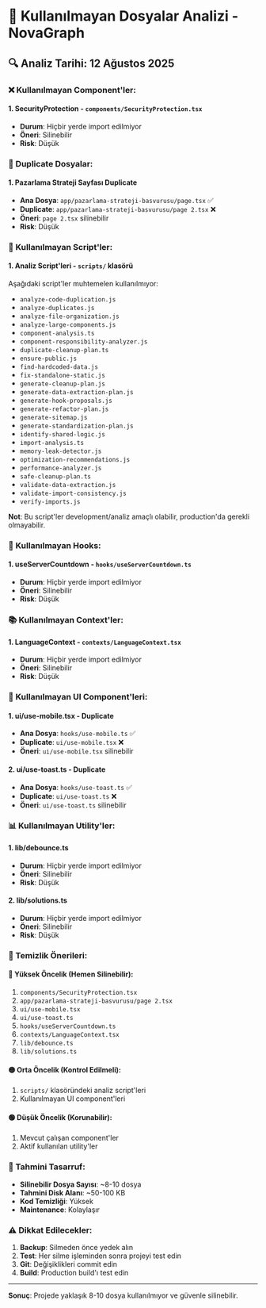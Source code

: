 # 📁 Kullanılmayan Dosyalar Analizi - NovaGraph

## 🔍 Analiz Tarihi: 12 Ağustos 2025

### ❌ Kullanılmayan Component'ler:

#### 1. **SecurityProtection** - `components/SecurityProtection.tsx`
- **Durum**: Hiçbir yerde import edilmiyor
- **Öneri**: Silinebilir
- **Risk**: Düşük

### 🔄 Duplicate Dosyalar:

#### 1. **Pazarlama Strateji Sayfası Duplicate**
- **Ana Dosya**: `app/pazarlama-strateji-basvurusu/page.tsx` ✅
- **Duplicate**: `app/pazarlama-strateji-basvurusu/page 2.tsx` ❌
- **Öneri**: `page 2.tsx` silinebilir
- **Risk**: Düşük

### 📂 Kullanılmayan Script'ler:

#### 1. **Analiz Script'leri** - `scripts/` klasörü
Aşağıdaki script'ler muhtemelen kullanılmıyor:

- `analyze-code-duplication.js`
- `analyze-duplicates.js`
- `analyze-file-organization.js`
- `analyze-large-components.js`
- `component-analysis.ts`
- `component-responsibility-analyzer.js`
- `duplicate-cleanup-plan.ts`
- `ensure-public.js`
- `find-hardcoded-data.js`
- `fix-standalone-static.js`
- `generate-cleanup-plan.js`
- `generate-data-extraction-plan.js`
- `generate-hook-proposals.js`
- `generate-refactor-plan.js`
- `generate-sitemap.js`
- `generate-standardization-plan.js`
- `identify-shared-logic.js`
- `import-analysis.ts`
- `memory-leak-detector.js`
- `optimization-recommendations.js`
- `performance-analyzer.js`
- `safe-cleanup-plan.ts`
- `validate-data-extraction.js`
- `validate-import-consistency.js`
- `verify-imports.js`

**Not**: Bu script'ler development/analiz amaçlı olabilir, production'da gerekli olmayabilir.

### 🔧 Kullanılmayan Hooks:

#### 1. **useServerCountdown** - `hooks/useServerCountdown.ts`
- **Durum**: Hiçbir yerde import edilmiyor
- **Öneri**: Silinebilir
- **Risk**: Düşük

### 📚 Kullanılmayan Context'ler:

#### 1. **LanguageContext** - `contexts/LanguageContext.tsx`
- **Durum**: Hiçbir yerde import edilmiyor
- **Öneri**: Silinebilir
- **Risk**: Düşük

### 🎨 Kullanılmayan UI Component'leri:

#### 1. **ui/use-mobile.tsx** - Duplicate
- **Ana Dosya**: `hooks/use-mobile.ts` ✅
- **Duplicate**: `ui/use-mobile.tsx` ❌
- **Öneri**: `ui/use-mobile.tsx` silinebilir

#### 2. **ui/use-toast.ts** - Duplicate
- **Ana Dosya**: `hooks/use-toast.ts` ✅
- **Duplicate**: `ui/use-toast.ts` ❌
- **Öneri**: `ui/use-toast.ts` silinebilir

### 📊 Kullanılmayan Utility'ler:

#### 1. **lib/debounce.ts**
- **Durum**: Hiçbir yerde import edilmiyor
- **Öneri**: Silinebilir
- **Risk**: Düşük

#### 2. **lib/solutions.ts**
- **Durum**: Hiçbir yerde import edilmiyor
- **Öneri**: Silinebilir
- **Risk**: Düşük

### 🚀 Temizlik Önerileri:

#### 🔴 Yüksek Öncelik (Hemen Silinebilir):
1. `components/SecurityProtection.tsx`
2. `app/pazarlama-strateji-basvurusu/page 2.tsx`
3. `ui/use-mobile.tsx`
4. `ui/use-toast.ts`
5. `hooks/useServerCountdown.ts`
6. `contexts/LanguageContext.tsx`
7. `lib/debounce.ts`
8. `lib/solutions.ts`

#### 🟡 Orta Öncelik (Kontrol Edilmeli):
1. `scripts/` klasöründeki analiz script'leri
2. Kullanılmayan UI component'leri

#### 🟢 Düşük Öncelik (Korunabilir):
1. Mevcut çalışan component'ler
2. Aktif kullanılan utility'ler

### 💾 Tahmini Tasarruf:
- **Silinebilir Dosya Sayısı**: ~8-10 dosya
- **Tahmini Disk Alanı**: ~50-100 KB
- **Kod Temizliği**: Yüksek
- **Maintenance**: Kolaylaşır

### ⚠️ Dikkat Edilecekler:
1. **Backup**: Silmeden önce yedek alın
2. **Test**: Her silme işleminden sonra projeyi test edin
3. **Git**: Değişiklikleri commit edin
4. **Build**: Production build'ı test edin

---

**Sonuç**: Projede yaklaşık 8-10 dosya kullanılmıyor ve güvenle silinebilir.
